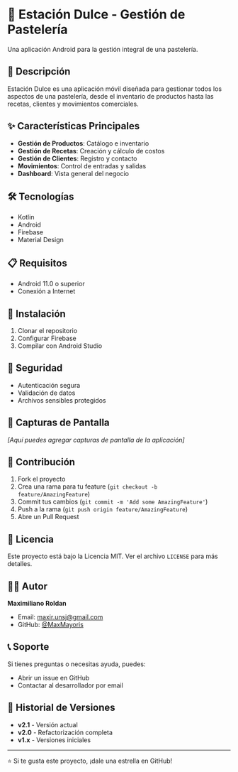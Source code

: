 # 🍰 Estación Dulce - Gestión de Pastelería

Una aplicación Android para la gestión integral de una pastelería.

## 📱 Descripción

Estación Dulce es una aplicación móvil diseñada para gestionar todos los aspectos de una pastelería, desde el inventario de productos hasta las recetas, clientes y movimientos comerciales.

## ✨ Características Principales

- **Gestión de Productos**: Catálogo e inventario
- **Gestión de Recetas**: Creación y cálculo de costos
- **Gestión de Clientes**: Registro y contacto
- **Movimientos**: Control de entradas y salidas
- **Dashboard**: Vista general del negocio

## 🛠️ Tecnologías

- Kotlin
- Android
- Firebase
- Material Design

## 📋 Requisitos

- Android 11.0 o superior
- Conexión a Internet

## 🚀 Instalación

1. Clonar el repositorio
2. Configurar Firebase
3. Compilar con Android Studio

## 🔐 Seguridad

- Autenticación segura
- Validación de datos
- Archivos sensibles protegidos

## 📱 Capturas de Pantalla

*[Aquí puedes agregar capturas de pantalla de la aplicación]*

## 🤝 Contribución

1. Fork el proyecto
2. Crea una rama para tu feature (`git checkout -b feature/AmazingFeature`)
3. Commit tus cambios (`git commit -m 'Add some AmazingFeature'`)
4. Push a la rama (`git push origin feature/AmazingFeature`)
5. Abre un Pull Request

## 📝 Licencia

Este proyecto está bajo la Licencia MIT. Ver el archivo `LICENSE` para más detalles.

## 👨‍💻 Autor

**Maximiliano Roldan**
- Email: maxir.unsj@gmail.com
- GitHub: [@MaxMayoris](https://github.com/MaxMayoris)

## 📞 Soporte

Si tienes preguntas o necesitas ayuda, puedes:
- Abrir un issue en GitHub
- Contactar al desarrollador por email

## 🔄 Historial de Versiones

- **v2.1** - Versión actual
- **v2.0** - Refactorización completa
- **v1.x** - Versiones iniciales

---

⭐ Si te gusta este proyecto, ¡dale una estrella en GitHub!

